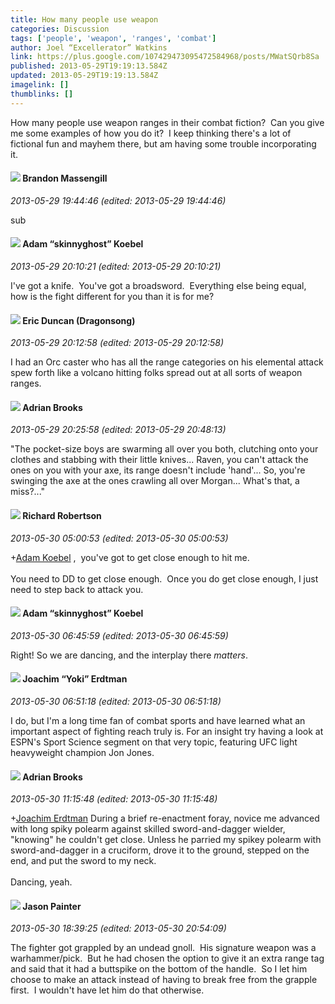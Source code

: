 ```yaml
---
title: How many people use weapon
categories: Discussion
tags: ['people', 'weapon', 'ranges', 'combat']
author: Joel “Excellerator” Watkins
link: https://plus.google.com/107429473095472584968/posts/MWatSQrb8Sa
published: 2013-05-29T19:19:13.584Z
updated: 2013-05-29T19:19:13.584Z
imagelink: []
thumblinks: []
---
```


How many people use weapon ranges in their combat fiction?  Can you give me some examples of how you do it?  I keep thinking there&#39;s a lot of fictional fun and mayhem there, but am having some trouble incorporating it.
<div id='comment z133whpqhxyhgpnvu23gtttaqsnpz30av04'>
  <h4><img src='{{site.baseurl}}//images/avatars/107796621777284360052_photo.jpg'> Brandon Massengill</h4>
      <p><cite>2013-05-29 19:44:46 (edited: 2013-05-29 19:44:46)</cite></p>
        <p>sub</p>
</div>
        

<div id='comment z133whpqhxyhgpnvu23gtttaqsnpz30av04'>
  <h4><img src='{{site.baseurl}}//images/avatars/112484087750169360510_photo.jpg'> Adam “skinnyghost” Koebel</h4>
      <p><cite>2013-05-29 20:10:21 (edited: 2013-05-29 20:10:21)</cite></p>
        <p>I&#39;ve got a knife.  You&#39;ve got a broadsword.  Everything else being equal, how is the fight different for you than it is for me?</p>
</div>
        

<div id='comment z133whpqhxyhgpnvu23gtttaqsnpz30av04'>
  <h4><img src='{{site.baseurl}}//images/avatars/109931133667795594746_photo.jpg'> Eric Duncan (Dragonsong)</h4>
      <p><cite>2013-05-29 20:12:58 (edited: 2013-05-29 20:12:58)</cite></p>
        <p>I had an Orc caster who has all the range categories on his elemental attack spew forth like a volcano hitting folks spread out at all sorts of weapon ranges.</p>
</div>
        

<div id='comment z133whpqhxyhgpnvu23gtttaqsnpz30av04'>
  <h4><img src='{{site.baseurl}}//images/avatars/108928966972117411243_photo.jpg'> Adrian Brooks</h4>
      <p><cite>2013-05-29 20:25:58 (edited: 2013-05-29 20:48:13)</cite></p>
        <p>&quot;The pocket-size boys are swarming all over you both, clutching onto your clothes and stabbing with their little knives... Raven, you can&#39;t attack the ones on you with your axe, its range doesn&#39;t include &#39;hand&#39;... So, you&#39;re swinging the axe at the ones crawling all over Morgan... What&#39;s that, a miss?...&quot;</p>
</div>
        

<div id='comment z133whpqhxyhgpnvu23gtttaqsnpz30av04'>
  <h4><img src='{{site.baseurl}}//images/avatars/108034461092234678612_photo.jpg'> Richard Robertson</h4>
      <p><cite>2013-05-30 05:00:53 (edited: 2013-05-30 05:00:53)</cite></p>
        <p><span class="proflinkWrapper"><span class="proflinkPrefix">+</span><a class="proflink" href="https://plus.google.com/112484087750169360510" oid="112484087750169360510">Adam Koebel</a></span> ,  you&#39;ve got to get close enough to hit me.  <br /><br />You need to DD to get close enough.  Once you do get close enough, I just need to step back to attack you.</p>
</div>
        

<div id='comment z133whpqhxyhgpnvu23gtttaqsnpz30av04'>
  <h4><img src='{{site.baseurl}}//images/avatars/112484087750169360510_photo.jpg'> Adam “skinnyghost” Koebel</h4>
      <p><cite>2013-05-30 06:45:59 (edited: 2013-05-30 06:45:59)</cite></p>
        <p>Right!  So we are dancing, and the interplay there <i>matters</i>.</p>
</div>
        

<div id='comment z133whpqhxyhgpnvu23gtttaqsnpz30av04'>
  <h4><img src='{{site.baseurl}}//images/avatars/117540790518719917699_photo.jpg'> Joachim “Yoki” Erdtman</h4>
      <p><cite>2013-05-30 06:51:18 (edited: 2013-05-30 06:51:18)</cite></p>
        <p>I do, but I&#39;m a long time fan of combat sports and have learned what an important aspect of fighting reach truly is. For an insight try having a look at ESPN&#39;s Sport Science segment on that very topic, featuring UFC light heavyweight champion Jon Jones.</p>
</div>
        

<div id='comment z133whpqhxyhgpnvu23gtttaqsnpz30av04'>
  <h4><img src='{{site.baseurl}}//images/avatars/108928966972117411243_photo.jpg'> Adrian Brooks</h4>
      <p><cite>2013-05-30 11:15:48 (edited: 2013-05-30 11:15:48)</cite></p>
        <p><span class="proflinkWrapper"><span class="proflinkPrefix">+</span><a class="proflink" href="https://plus.google.com/117540790518719917699" oid="117540790518719917699">Joachim Erdtman</a></span> During a brief re-enactment foray, novice me advanced with long spiky polearm against skilled sword-and-dagger wielder, &quot;knowing&quot; he couldn&#39;t get close. Unless he parried my spikey polearm with sword-and-dagger in a cruciform, drove it to the ground, stepped on the end, and put the sword to my neck.<br /><br />Dancing, yeah.</p>
</div>
        

<div id='comment z133whpqhxyhgpnvu23gtttaqsnpz30av04'>
  <h4><img src='{{site.baseurl}}//images/avatars/102110420658084393443_photo.jpg'> Jason Painter</h4>
      <p><cite>2013-05-30 18:39:25 (edited: 2013-05-30 20:54:09)</cite></p>
        <p>The fighter got grappled by an undead gnoll.  His signature weapon was a warhammer/pick.  But he had chosen the option to give it an extra range tag and said that it had a buttspike on the bottom of the handle.  So I let him choose to make an attack instead of having to break free from the grapple first.  I wouldn&#39;t have let him do that otherwise.</p>
</div>
        